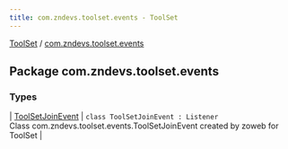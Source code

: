 ```yaml
---
title: com.zndevs.toolset.events - ToolSet
---
```


[ToolSet](../index.html) / [com.zndevs.toolset.events](./index.html)

## Package com.zndevs.toolset.events

### Types

| [ToolSetJoinEvent](-tool-set-join-event/index.html) | `class ToolSetJoinEvent : Listener`<br>Class com.zndevs.toolset.events.ToolSetJoinEvent created by zoweb for ToolSet |

